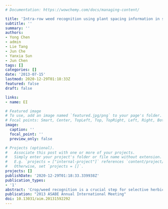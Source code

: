 ```yaml
---
# Documentation: https://wowchemy.com/docs/managing-content/

title: 'Intra-row weed recognition using plant spacing information in stereo images'
subtitle: ''
summary: ''
authors:
- Yong Chen
- admin
- Lie Tang
- Jun Che
- Yanxia Sun
- Jun Chen
tags: []
categories: []
date: '2013-07-15'
lastmod: 2020-12-29T01:18:33Z
featured: false
draft: false

links:
- name: EI

# Featured image
# To use, add an image named `featured.jpg/png` to your page's folder.
# Focal points: Smart, Center, TopLeft, Top, TopRight, Left, Right, BottomLeft, Bottom, BottomRight.
image:
  caption: ''
  focal_point: ''
  preview_only: false

# Projects (optional).
#   Associate this post with one or more of your projects.
#   Simply enter your project's folder or file name without extension.
#   E.g. `projects = ["internal-project"]` references `content/project/deep-learning/index.md`.
#   Otherwise, set `projects = []`.
projects: []
publishDate: '2020-12-29T01:18:33.339938Z'
publication_types:
- '1'
abstract: 'Crop/weed recognition is a crucial step for selective herbicide application. A machine vision based sensing system was developed to detect intra-row weeds when crops were at their early growth stages. The proposed methods used color feature to extract vegetation from the background, whilst height and plant spacing information analysis techniques were applied to discriminate between crops and weeds. Firstly the identification of the weeds that were lower than crops was done by a height-based segmentation method using a stereo vision system. During the stereo matching process, correspondence search was performed on edged stereo images and disparity calculation was applied only to the edge pixels. This strategy could largely reduce the correspondence search range, thereby enhanced the weed recognition speed and accuracy. Afterwards, the higher weeds were distinguished from the crops by utilizing plant spacing characters. The histogram of plant pixels and their peak position were calculated from each pixel row of the segmented disparity image. Then plant centers were located and each weed region was further extracted based on the interplant distance in a row.'
publication: "2013 ASABE Annual International Meeting"
doi: 10.13031/aim.20131592292
---
```

